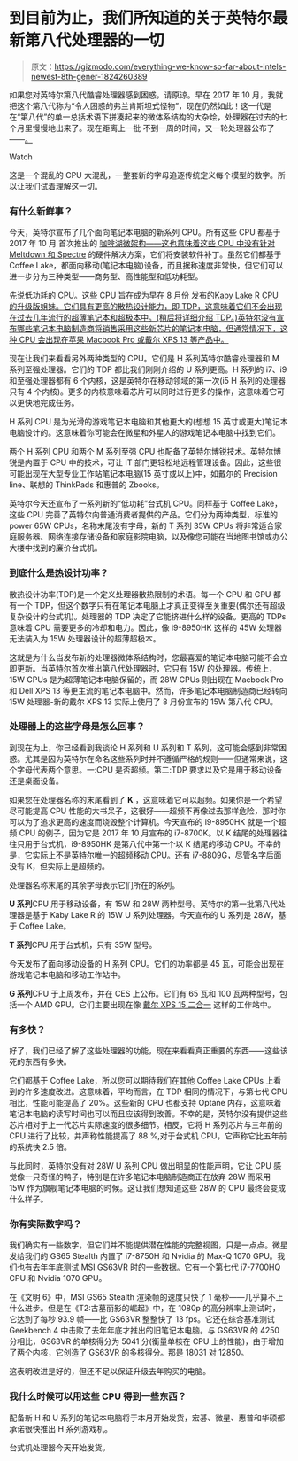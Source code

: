 # 到目前为止，我们所知道的关于英特尔最新第八代处理器的一切

> 原文：<https://gizmodo.com/everything-we-know-so-far-about-intels-newest-8th-gener-1824260389>

如果您对英特尔第八代酷睿处理器感到困惑，请原谅。早在 2017 年 10 月，我就把这个第八代称为“令人困惑的弗兰肯斯坦式怪物”，现在仍然如此！这一代是在“第八代”的单一总括术语下拼凑起来的微体系结构的大杂烩，处理器在过去的七个月里慢慢地出来了。现在距离上一批 不到一周的时间，又一轮处理器公布了——[。](https://gizmodo.com/rivals-intel-and-amd-got-together-and-made-something-be-1824178636) 

Watch

这是一个混乱的 CPU 大混乱，一整套新的字母追逐传统定义每个模型的数字。所以让我们试着理解这一切。

### 有什么新鲜事？

今天，英特尔宣布了几个面向笔记本电脑的新系列 CPU。所有这些 CPU 都基于 2017 年 10 月 首次推出的 [咖啡湖微架构——这也意味着这些 CPU 中没有针对](https://gizmodo.com/intels-latest-coffee-lake-processors-are-fast-as-hell-1819129322) [Meltdown 和 Spectre](http://gizmodo.com/intels-never-ending-spectre-saga-continues-to-be-a-hot-1822514408#_ga=2.199141932.2028028609.1522671452-3494214420.1521481782) 的硬件解决方案，它们将安装软件补丁。虽然它们都基于 Coffee Lake，都面向移动(笔记本电脑)设备，而且据称速度非常快，但它们可以进一步分为三种类型——商务型、高性能型和低功耗型。

先说低功耗的 CPU。这些 CPU 旨在成为早在 8 月份 发布的[Kaby Lake R CPU 的升级版姐妹。它们具有更高的散热设计能力，即 TDP，这意味着它们不会出现在过去几年流行的超薄笔记本和超极本中。(稍后将详细介绍 TDP。)英特尔没有宣布哪些笔记本电脑制造商将销售采用这些新芯片的笔记本电脑，但通常情况下，这种 CPU 会出现在苹果 Macbook Pro 或戴尔 XPS 13 等产品中。](http://gizmodo.com/intels-new-coffee-lake-processors-what-you-need-to-kno-1797983454#_ga=2.93275166.2028028609.1522671452-3494214420.1521481782)

现在让我们来看看另外两种类型的 CPU。它们是 H 系列英特尔酷睿处理器和 M 系列至强处理器。它们的 TDP 都比我们刚刚介绍的 U 系列更高。H 系列的 i7、i9 和至强处理器都有 6 个内核，这是英特尔在移动领域的第一次(i5 H 系列的处理器只有 4 个内核)。更多的内核意味着芯片可以同时进行更多的操作，这意味着它可以更快地完成任务。

H 系列 CPU 是为光滑的游戏笔记本电脑和其他更大的(想想 15 英寸或更大)笔记本电脑设计的。这意味着你可能会在微星和外星人的游戏笔记本电脑中找到它们。

两个 H 系列 CPU 和两个 M 系列至强 CPU 也配备了英特尔博锐技术。英特尔博锐是内置于 CPU 中的技术，可让 IT 部门更轻松地远程管理设备。因此，这些很可能出现在大型专业工作站笔记本电脑(15 英寸或以上)中，如戴尔的 Precision line、联想的 ThinkPads 和惠普的 Zbooks。

英特尔今天还宣布了一系列新的“低功耗”台式机 CPU。同样基于 Coffee Lake，这些 CPU 完善了英特尔向普通消费者提供的产品。它们分为两种类型，标准的 power 65W CPUs，名称末尾没有字母，新的 T 系列 35W CPUs 将非常适合家庭服务器、网络连接存储设备和家庭影院电脑，以及像您可能在当地图书馆或办公大楼中找到的廉价台式机。

### 到底什么是热设计功率？

散热设计功率(TDP)是一个定义处理器散热限制的术语。每一个 CPU 和 GPU 都有一个 TDP，但这个数字只有在笔记本电脑上才真正变得至关重要(偶尔还有超级复杂设计的台式机)。处理器的 TDP 决定了它能挤进什么样的设备。更高的 TDPs 意味着 CPU 需要更多的冷却和电力。因此，像 i9-8950HK 这样的 45W 处理器无法装入为 15W 处理器设计的超薄超极本。

这就是为什么当发布新的处理器微体系结构时，您最喜爱的笔记本电脑可能不会立即更新。当英特尔首次推出第八代处理器时，它只有 15W 的处理器。传统上，15W CPUs 是为超薄笔记本电脑保留的，而 28W CPUs 则出现在 Macbook Pro 和 Dell XPS 13 等更主流的笔记本电脑中。然而，许多笔记本电脑制造商已经转向 15W 处理器-新的戴尔 XPS 13 实际上使用了 8 月份宣布的 15W 第八代 CPU。

### 处理器上的这些字母是怎么回事？

到现在为止，你已经看到我谈论 H 系列和 U 系列和 T 系列，这可能会感到非常困惑。尤其是因为英特尔在命名这些系列时并不遵循严格的规则——但通常来说，这个字母代表两个意思。一:CPU 是否超频。第二:TDP 要求以及它是用于移动设备还是桌面设备。

如果您在处理器名称的末尾看到了 **K** ，这意味着它可以超频。如果你是一个希望尽可能提高 CPU 性能的大书呆子，这很好——超频不再像过去那样危险，那时你可以为了追求更高的速度而烧毁整个计算机。今天宣布的 i9-8950HK 就是一个超频 CPU 的例子，因为它是 2017 年 10 月宣布的 i7-8700K。以 K 结尾的处理器往往只用于台式机，i9-8950HK 是第八代中第一个以 K 结尾的移动 CPU。不幸的是，它实际上不是英特尔唯一的超频移动 CPU。还有 i7-8809G，尽管名字后面没有 K，但实际上是超频的。

处理器名称末尾的其余字母表示它们所在的系列。

**U 系列**CPU 用于移动设备，有 15W 和 28W 两种型号。英特尔的第一批第八代处理器是基于 Kaby Lake R 的 15W U 系列处理器。今天宣布的 U 系列是 28W，基于 Coffee Lake。

**T 系列**CPU 用于台式机，只有 35W 型号。

今天发布了面向移动设备的 H 系列 CPU。它们的功率都是 45 瓦，可能会出现在游戏笔记本电脑和移动工作站中。

**G 系列**CPU 于上周发布，并在 CES 上公布。它们有 65 瓦和 100 瓦两种型号，包括一个 AMD GPU。它们主要出现在像 [戴尔 XPS 15 二合一](https://gizmodo.com/dells-xps-15-2-in-1-wants-to-be-the-anti-macbook-pro-1821849746) 这样的工作站中。

### 有多快？

好了，我们已经了解了这些处理器的功能，现在来看看真正重要的东西——这些该死的东西有多快。

它们都基于 Coffee Lake，所以您可以期待我们在其他 Coffee Lake CPUs 上看到的许多速度改进。这意味着，平均而言，在 TDP 相同的情况下，与第七代 CPU 相比，性能可能提高了 20%。这些新的 CPU 也都支持 Optane 内存，这意味着笔记本电脑的读写时间也可以而且应该得到改善。不幸的是，英特尔没有提供这些芯片相对于上一代芯片实际速度的很多细节。相反，它将 H 系列芯片与三年前的 CPU 进行了比较，并声称性能提高了 88 %,对于台式机 CPU，它声称它比五年前的系统快 2.5 倍。

与此同时，英特尔没有对 28W U 系列 CPU 做出明显的性能声明，它让 CPU 感觉像一只奇怪的鸭子，特别是在许多笔记本电脑制造商正在放弃 28W 而采用 15W 作为旗舰笔记本电脑的时候。这让我们想知道这些 28W 的 CPU 最终会变成什么样子。

### 你有实际数字吗？

我们确实有一些数字，但它们并不能提供潜在性能的完整视图，只是一点点。微星发给我们的 GS65 Stealth 内置了 i7-8750H 和 Nvidia 的 Max-Q 1070 GPU。我们也有去年年底测试 MSI GS63VR 时的一些数据。它有一个第七代 i7-7700HQ CPU 和 Nvidia 1070 GPU。

在《文明 6》中，MSI GS65 Stealth 渲染帧的速度只快了 1 毫秒——几乎算不上什么进步。但是在《T2:古墓丽影的崛起》中，在 1080p 的高分辨率上测试时，它达到了每秒 93.9 帧——比 GS63VR 整整快了 13 fps。它还在综合基准测试 Geekbench 4 中击败了去年年底才推出的旧笔记本电脑。与 GS63VR 的 4250 分相比，GS63VR 的单核得分为 5041 分(衡量单核在 CPU 上的性能)，由于增加了两个内核，它创造了 GS63VR 的多核得分。那是 18031 对 12850。

这表明改进是好的，但还不足以保证升级去年购买的电脑。

### 我什么时候可以用这些 CPU 得到一些东西？

配备新 H 和 U 系列的笔记本电脑将于本月开始发货，宏碁、微星、惠普和华硕都承诺很快推出 H 系列游戏机。

台式机处理器今天开始发货。